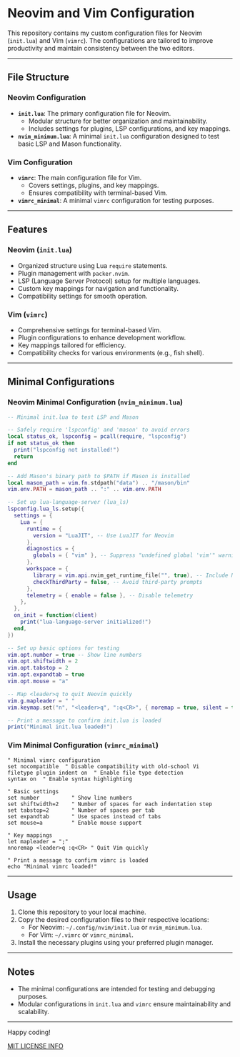 # Neovim and Vim Configuration

This repository contains my custom configuration files for Neovim (`init.lua`) and Vim (`vimrc`). The configurations are tailored to improve productivity and maintain consistency between the two editors.

---

## File Structure

### Neovim Configuration
- **`init.lua`**: The primary configuration file for Neovim.
  - Modular structure for better organization and maintainability.
  - Includes settings for plugins, LSP configurations, and key mappings.
- **`nvim_minimum.lua`**: A minimal `init.lua` configuration designed to test basic LSP and Mason functionality.

### Vim Configuration
- **`vimrc`**: The main configuration file for Vim.
  - Covers settings, plugins, and key mappings.
  - Ensures compatibility with terminal-based Vim.
- **`vimrc_minimal`**: A minimal `vimrc` configuration for testing purposes.

---

## Features

### Neovim (`init.lua`)
- Organized structure using Lua `require` statements.
- Plugin management with `packer.nvim`.
- LSP (Language Server Protocol) setup for multiple languages.
- Custom key mappings for navigation and functionality.
- Compatibility settings for smooth operation.

### Vim (`vimrc`)
- Comprehensive settings for terminal-based Vim.
- Plugin configurations to enhance development workflow.
- Key mappings tailored for efficiency.
- Compatibility checks for various environments (e.g., fish shell).

---

## Minimal Configurations

### Neovim Minimal Configuration (`nvim_minimum.lua`)

```lua
-- Minimal init.lua to test LSP and Mason

-- Safely require 'lspconfig' and 'mason' to avoid errors
local status_ok, lspconfig = pcall(require, "lspconfig")
if not status_ok then
  print("lspconfig not installed!")
  return
end

-- Add Mason's binary path to $PATH if Mason is installed
local mason_path = vim.fn.stdpath("data") .. "/mason/bin"
vim.env.PATH = mason_path .. ":" .. vim.env.PATH

-- Set up lua-language-server (lua_ls)
lspconfig.lua_ls.setup({
  settings = {
    Lua = {
      runtime = {
        version = "LuaJIT", -- Use LuaJIT for Neovim
      },
      diagnostics = {
        globals = { "vim" }, -- Suppress "undefined global 'vim'" warning
      },
      workspace = {
        library = vim.api.nvim_get_runtime_file("", true), -- Include Neovim runtime
        checkThirdParty = false, -- Avoid third-party prompts
      },
      telemetry = { enable = false }, -- Disable telemetry
    },
  },
  on_init = function(client)
    print("lua-language-server initialized!")
  end,
})

-- Set up basic options for testing
vim.opt.number = true -- Show line numbers
vim.opt.shiftwidth = 2
vim.opt.tabstop = 2
vim.opt.expandtab = true
vim.opt.mouse = "a"

-- Map <leader>q to quit Neovim quickly
vim.g.mapleader = " "
vim.keymap.set("n", "<leader>q", ":q<CR>", { noremap = true, silent = true })

-- Print a message to confirm init.lua is loaded
print("Minimal init.lua loaded!")
```

### Vim Minimal Configuration (`vimrc_minimal`)

```vim
" Minimal vimrc configuration
set nocompatible  " Disable compatibility with old-school Vi
filetype plugin indent on  " Enable file type detection
syntax on  " Enable syntax highlighting

" Basic settings
set number          " Show line numbers
set shiftwidth=2    " Number of spaces for each indentation step
set tabstop=2       " Number of spaces per tab
set expandtab       " Use spaces instead of tabs
set mouse=a         " Enable mouse support

" Key mappings
let mapleader = ";"
nnoremap <leader>q :q<CR> " Quit Vim quickly

" Print a message to confirm vimrc is loaded
echo "Minimal vimrc loaded!"
```

---

## Usage

1. Clone this repository to your local machine.
2. Copy the desired configuration files to their respective locations:
   - For Neovim: `~/.config/nvim/init.lua` or `nvim_minimum.lua`.
   - For Vim: `~/.vimrc` or `vimrc_minimal`.
3. Install the necessary plugins using your preferred plugin manager.

---

## Notes
- The minimal configurations are intended for testing and debugging purposes.
- Modular configurations in `init.lua` and `vimrc` ensure maintainability and scalability.

---

Happy coding!

[MIT LICENSE INFO](LICENSE)
